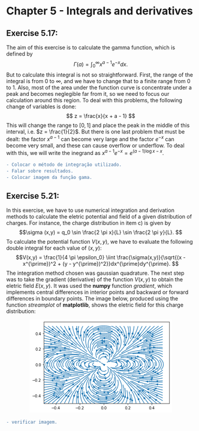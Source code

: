 # Chapter 5 - Integrals and derivatives

## Exercise 5.17:
The aim of this exercise is to calculate the gamma function, which is defined by
$$ \Gamma (a) = \int_{0}^{\infty} x^{a-1}e^{-x}  dx. $$
But to calculate this integral is not so straightforward. First, the range of the integral is from 0 to $\infty$, and we have to change that to a finite range from 0 to 1.
Also, most of the area under the function curve is concentrate under a peak and becomes neglegible far from it, so we need to focus our calculation around this region.
To deal with this problems, the following change of variables is done:
$$ z = \frac{x}{x + a - 1} $$
This will change the range to $[0,1]$ and place the peak in the middle of this interval, i.e. $z = \frac{1}{2}$.
But there is one last problem that must be dealt: the factor $x^{a-1}$ can become very large and the factor $e^{-x}$ can become very small, and these can cause overflow or underflow. To deal with this, we will write the inegrand as $x^{a-1}e^{-x} = e^{(a-1)\log{x} - x}$.
```diff
- Colocar o método de integração utilizado.
- Falar sobre resultados.
- Colocar imagem da função gama.
```

## Exercise 5.21:
In this exercise, we have to use numerical integration and derivation methods to calculate the eletric potential and field of a given distribution of charges. For instance, the charge distribution in item c) is given by
$$\sigma (x,y) = q_0 \sin \frac{2 \pi x}{L} \sin \frac{2 \pi y}{L}. $$
To calculate the potential function $V(x,y)$, we have to evaluate the following double integral for each value of $(x,y)$:
$$V(x,y) = \frac{1}{4 \pi \epsilon_0} \iint \frac{\sigma(x,y)}{\sqrt{(x - x^{\prime})^2 + (y - y^{\prime})^2}}dx^{\prime}dy^{\prime}. $$
The integration method chosen was gaussian quadrature. The next step was to take the gradient (derivative) of the function $V(x,y)$ to obtain the eletric field $E(x,y)$. It was used the **numpy** function *gradient*, which implements central differences in interior points and backward or forward differences in boundary points. The image below, produced using the function *streamplot* of **matplotlib**, shows the eletric field for this charge distribution:
<p align="center">
  <img src="./../../images/5_21c.png" />
   </div>
</p>

```diff
- verificar imagem.
```

